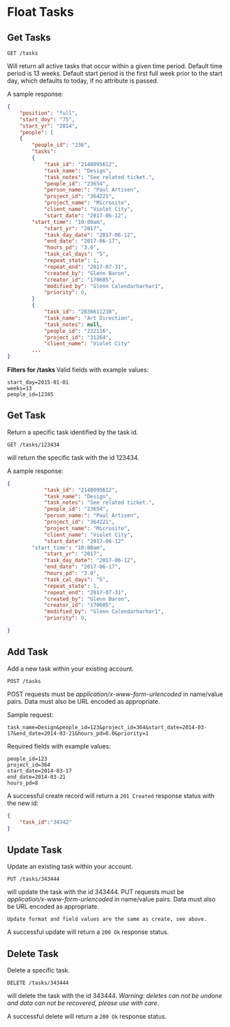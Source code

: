 Float Tasks
===========


Get Tasks
---------

	GET /tasks
Will return all active tasks that occur within a given time period. 
Default time period is 13 weeks. Default start period is the first full week prior to the start day, which defaults to today, if no attribute is passed.

    
A sample response:

```json
{
    "position": "full",
    "start_doy": "75",
    "start_yr": "2014",
    "people": [
    {
        "people_id": "236",
        "tasks":
        {
            "task_id": "2148095612",
            "task_name": "Design",
            "task_notes": "See related ticket.",
            "people_id": "23654",
            "person_name:": "Paul Artisen",
            "project_id": "364221",
            "project_name": "Microsite",
            "client_name": "Violet City",
            "start_date": "2017-06-12",
	    "start_time": "10:00am",
            "start_yr": "2017",
            "task_day_date": "2017-06-12",
            "end_date": "2017-06-17",
            "hours_pd": "3.0",
            "task_cal_days": "5",
            "repeat_state": 1,
            "repeat_end": "2017-07-31",
            "created_by": "Glenn Baron",
            "creator_id": "170605",
            "modified_by": "Glenn Calendarharhar1",
            "priority": 0,
        }
        {
            "task_id": "2836611230",
            "task_name": "Art Direction",
            "task_notes": null,
            "people_id": "232116",
            "project_id": "31264",
            "client_name": "Violet City"
        ...
}
```

<b>Filters for /tasks </b>
Valid fields with example values:

    start_day=2015-01-01
    weeks=13
    people_id=12345


Get Task
--------

Return a specific task identified by the task id.

	GET /tasks/123434
will return the specific task with the id 123434.
    
A sample response:

```json
{
            "task_id": "2148095612",
            "task_name": "Design",
            "task_notes": "See related ticket.",
            "people_id": "23654",
            "person_name:": "Paul Artisen",
            "project_id": "364221",
            "project_name": "Microsite",
            "client_name": "Violet City",
            "start_date": "2017-06-12"
	    "start_time": "10:00am",
            "start_yr": "2017",
            "task_day_date": "2017-06-12",
            "end_date": "2017-06-17",
            "hours_pd": "3.0",
            "task_cal_days": "5",
            "repeat_state": 1,
            "repeat_end": "2017-07-31",
            "created_by": "Glenn Baron",
            "creator_id": "170605",
            "modified_by": "Glenn Calendarharhar1",
            "priority": 0,

}
```

Add Task
--------

Add a new task within your existing account.

    POST /tasks
POST requests must be _application/x-www-form-urlencoded_ in name/value pairs. Data must also be URL encoded as appropriate.

Sample request:

	task_name=Design&people_id=123&project_id=364&start_date=2014-03-17&end_date=2014-03-21&hours_pd=8.0&priority=1

Required fields with example values:

    people_id=123
    project_id=364
    start_date=2014-03-17
    end_date=2014-03-21
    hours_pd=8
    
A successful create record will return a `201 Created` response status with the new id:

```json
{
	"task_id":"34342"
}
```

Update Task
-----------

Update an existing task within your account.

    PUT /tasks/343444
will update the task with the id 343444.
PUT requests must be _application/x-www-form-urlencoded_ in name/value pairs. Data must also be URL encoded as appropriate.

	Update format and field values are the same as create, see above.

A successful update will return a `200 Ok` response status.

Delete Task
-----------

Delete a specific task.

    DELETE /tasks/343444
will delete the task with the id 343444. _Warning: deletes can not be undone and data can not be recovered, please use with care._
    
A successful delete will return a `200 Ok` response status.
